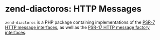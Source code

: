 # zend-diactoros: HTTP Messages

`zend-diactoros` is a PHP package containing implementations of the
[PSR-7 HTTP message interfaces](https://www.php-fig.org/psr/psr-7/),
as well as the [PSR-17 HTTP message factory interfaces](https://www.php-fig.org/psr/psr-17/).
